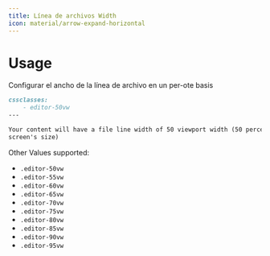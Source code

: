 ```yaml
---
title: Línea de archivos Width
icon: material/arrow-expand-horizontal
---
```


# Usage

Configurar el ancho de la línea de archivo en un per-ote basis

```md
cssclasses:
    - editor-50vw
---

Your content will have a file line width of 50 viewport width (50 percent of your
screen's size)
```

Other Values supported:

- `.editor-50vw`
- `.editor-55vw`
- `.editor-60vw`
- `.editor-65vw`
- `.editor-70vw`
- `.editor-75vw`
- `.editor-80vw`
- `.editor-85vw`
- `.editor-90vw`
- `.editor-95vw`
